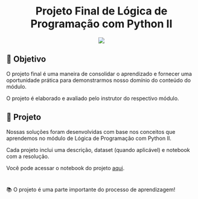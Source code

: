 <h1 align="center">
Projeto Final de Lógica de Programação com Python II
</h1>

<p align="center">
<img src="https://img.shields.io/static/v1?label=Status&message=FINALIZADO&color=blue&style=for-the-badge"/>
</p>

## 🎯 Objetivo 

O projeto final é uma maneira de consolidar o aprendizado e fornecer uma oportunidade prática para demonstrarmos nosso domínio do conteúdo do módulo.

O projeto é elaborado e avaliado pelo instrutor do respectivo módulo.

## 📂 Projeto

Nossas soluções foram desenvolvidas com base nos conceitos que aprendemos no módulo de Lógica de Programação com Python II. 

Cada projeto inclui uma descrição, dataset (quando aplicável) e notebook com a resolução. 

Você pode acessar o notebook do projeto [aqui](https://github.com/felipeoliveirafranco/vem-ser-tech-dados/blob/main/modulo02/projeto/projeto_moduloII_grupo6.ipynb).

#

📚 O projeto é uma parte importante do processo de aprendizagem! 
